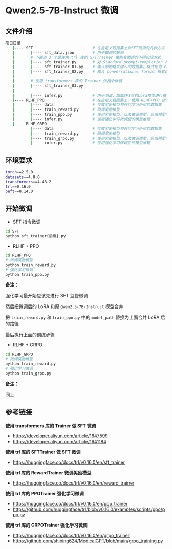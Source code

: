 # Qwen2.5-7B-Instruct 微调

## 文件介绍

```bash
项目目录
   |---- SFT                          # 在自定义数据集上做SFT微调的几种方式
   |       |---- sft_data.json        # 用于微调的数据
   |       # 下面的 3 个是使用 trl 库的 SFTTrainer 做指令微调的不同实现方式
   |       |---- sft_trainer.py       # 对 Standard prompt-completion 格式的数据集做指令微调
   |       |---- sft_trainer_01.py    # 输入原始格式输入的数据集，格式化为 chat template，且只对回答部分计算loss
   |       |---- sft_trainer_02.py    # 输入 conversational format 格式的数据集，且只对回答部分计算loss
   |
   |       # 使用 transformers 库的 Trainer 做指令微调
   |       |---- sft_trainer_03.py
   |
   |       |---- infer.py             # 用于测试，加载SFT后的Lora模型进行推理
   |---- RLHF_PPO                     # 在自定义数据集上，使用 RLHF+PPO 做强化学习
   |       |---- data                 # 存放奖励模型和强化学习所用的数据集
   |       |---- train_reward.py      # 微调奖励模型
   |       |---- train_ppo.py         # 使用奖励模型，以及微调模型、价值模型等做强化学习
   |       |---- infer.py             # 使用强化学习微调后的模型推理
   |---- RLHF_GRPO
           |---- data                 # 存放奖励模型和强化学习所用的数据集
           |---- train_reward.py      # 微调奖励模型
           |---- train_grpo.py        # 使用奖励模型，以及微调模型、价值模型等做强化学习
           |---- infer.py             # 使用强化学习微调后的模型推理
```

## 环境要求

```bash
torch==2.5.0
datasets==4.0.0
transformers==4.48.2
trl==0.16.0
peft==0.14.0
```

## 开始微调

- SFT 指令微调

```bash
cd SFT
python sft_trainer{后缀}.py
```



- RLHF + PPO

```bash
cd RLHF_PPO
# 微调奖励模型
python train_reward.py
# 强化学习微调
python train_ppo.py
```

**备注：**

强化学习最开始应该先进行 SFT 监督微调

然后把微调后的 LoRA 和原 `Qwen2.5-7B-Instruct` 模型合并

把 `train_reward.py`  和 `train_ppo.py` 中的  `model_path` 替换为上面合并 LoRA 后的路径

最后执行上面的训练步骤



- RLHF + GRPO

```bash
cd RLHF_GRPO
# 微调奖励模型
python train_reward.py
# 强化学习微调
python train_grpo.py
```

**备注：**

同上

## 参考链接

**使用 transformers 库的 Trainer 做 SFT 微调**

- https://developer.aliyun.com/article/1647599
- https://developer.aliyun.com/article/1641184

**使用 trl 库的 SFTTrainer 做 SFT 微调**

- https://huggingface.co/docs/trl/v0.16.0/en/sft_trainer

**使用 trl 库的 RewardTrainer 微调奖励模型**

- https://huggingface.co/docs/trl/v0.16.0/en/reward_trainer

**使用 trl 库的 PPOTrainer 强化学习微调**

- https://huggingface.co/docs/trl/v0.16.0/en/ppo_trainer
- https://github.com/huggingface/trl/blob/v0.16.0/examples/scripts/ppo/ppo.py

**使用 trl 库的 GRPOTrainer 强化学习微调**

- https://huggingface.co/docs/trl/v0.16.0/en/grpo_trainer
- https://github.com/shibing624/MedicalGPT/blob/main/grpo_training.py